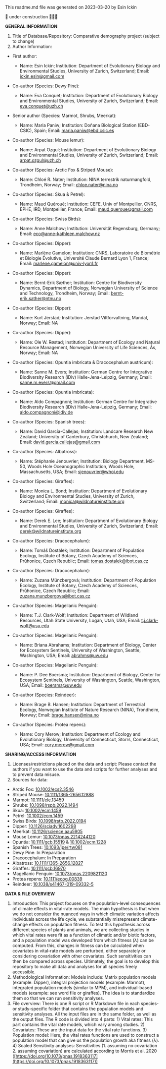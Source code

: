This readme.md file was generated on 2023-03-20 by Esin Ickin

🚧 under construction 🚧👷‍♀️

**GENERAL INFORMATION**
1. Title of Database/Repository: Comparative demography project (subject to change)
2. Author Information:
- First author:
   - Name: Esin Ickin; Institution: Department of Evolutionary Biology and Environmental Studies, University of Zurich, Switzerland; Email: ickin.esin@gmail.com
     
- Co-author (Species: Dewy Pine):
  - Name: Eva Conquet; Institution: Department of Evolutionary Biology and Environmental Studies, University of Zurich, Switzerland; Email: eva.conquet@uzh.ch
    
- Senior author (Species: Marmot, Shrubs, Meerkat):
   - Name: Maria Paniw; Institution: Doñana Biological Station (EBD-CSIC), Spain; Email: maria.paniw@ebd.csic.es
     
- Co-author (Species: Mouse lemur):
   - Name: Arpat Ozgul; Institution: Department of Evolutionary Biology and Environmental Studies, University of Zurich, Switzerland; Email: arpat.ozgul@uzh.ch
     
- Co-author (Species: Arctic Fox & Striped Mouse):
   - Name: Chloé R. Nater; Institution: NINA terrestrik naturmangfold, Trondheim, Norway; Email: chloe.nater@nina.no
     
- Co-author (Species: Skua & Petrel):
   - Name: Maud Quéroué; Institution: CEFE, Univ of Montpellier, CNRS, EPHE, IRD, Montpellier, France; Email: maud.queroue@gmail.com
     
- Co-author (Species: Swiss Birds):
   - Name: Anne Malchow; Institution: Universität Regensburg, Germany; Email: eco@anne-kathleen.malchow.nz
     
- Co-author (Species: Dipper):
   - Name: Marlène Gamelon; Institution: CNRS, Laboratoire de Biométrie et Biologie Évolutive, Université Claude Bernard Lyon 1, France; Email: marlene.gamelon@univ-lyon1.fr
     
- Co-author (Species: Dipper):
   - Name: Bernt-Erik Sæther; Institution: Centre for Biodiversity Dynamics, Department of Biology, Norwegian University of Science and Technology, Trondheim, Norway; Email: bernt-erik.sather@ntnu.no
     
- Co-author (Species: Dipper):
   - Name: Kurt Jerstad; Institution: Jerstad Viltforvaltning, Mandal, Norway; Email: NA
     
- Co-author (Species: Dipper):
   - Name: Ole W. Røstad; Institution: Department of Ecology and Natural Resource Management, Norwegian University of Life Sciences, Ås, Norway; Email: NA
     
- Co-author (Species: Opuntia imbricata & Dracocephalum austricum):
  - Name: Sanne M. Evers; Institution: German Centre for Integrative Biodiversity Research (iDiv) Halle-Jena-Leipzig, Germany; Email: sanne.m.evers@gmail.com
    
- Co-author (Species: Opuntia imbricata):
  - Name: Aldo Compagnoni; Institution: German Centre for Integrative Biodiversity Research (iDiv) Halle-Jena-Leipzig, Germany; Email: aldo.compagnoni@idiv.de
    
- Co-author (Species: Spanish trees):
  - Name: David García-Callejas; Institution: Landcare Research New Zealand; University of Canterbury, Christchurch, New Zealand; Email: david.garcia.callejas@gmail.com
    
- Co-author (Species: Albatross):
  - Name: Stéphanie Jenouvrier; Institution: Biology Department, MS-50, Woods Hole Oceanographic Institution, Woods Hole, Massachusetts, USA; Email: sjenouvrier@whoi.edu
    
- Co-author (Species: Giraffes):
  - Name: Monica L. Bond; Institution: Department of Evolutionary Biology and Environmental Studies, University of Zurich, Switzerland; Email: monica@wildnatureinstitute.org
    
- Co-author (Species: Giraffes):
  - Name: Derek E. Lee; Institution: Department of Evolutionary Biology and Environmental Studies, University of Zurich, Switzerland; Email: derek@wildnatureinstitute.org
    
- Co-author (Species: Dracocephalum):
  - Name: Tomáš Dostálek; Institution: Department of Population Ecology, Institute of Botany, Czech Academy of Sciences, Průhonice, Czech Republic; Email: tomas.dostalek@ibot.cas.cz
    
- Co-author (Species: Dracocephalum):
  - Name: Zuzana Münzbergová; Institution: Department of Population Ecology, Institute of Botany, Czech Academy of Sciences, Průhonice, Czech Republic; Email: zuzana.munzbergova@ibot.cas.cz
    
- Co-author (Species: Magellanic Penguin):
  - Name: T.J. Clark-Wolf; Institution: Department of Wildland Resources, Utah State University, Logan, Utah, USA; Email: t.j.clark-wolf@usu.edu
    
- Co-author (Species: Magellanic Penguin):
  - Name: Briana Abrahams; Institution: Department of Biology, Center for Ecosystem Sentinels, University of Washington, Seattle, Washington, USA; Email: abrahms@uw.edu
    
- Co-author (Species: Magellanic Penguin):
  - Name: P. Dee Boersma; Institution: Department of Biology, Center for Ecosystem Sentinels, University of Washington, Seattle, Washington, USA; Email: boersma@uw.edu
    
- Co-author (Species: Reindeer):
  - Name: Brage B. Hansen; Institution: Department of Terrestrial Ecology, Norwegian Institute of Nature Research (NINA), Trondheim, Norway; Email: brage.hansen@nina.no
    
- Co-author (Species: Protea repens):
  - Name: Cory Merow; Institution: Department of Ecology and Evolutionary Biology, University of Connecticut, Storrs, Connecticut, USA; Email: cory.merow@gmail.com


**SHARING/ACCESS INFORMATION**
1. Licenses/restrictions placed on the data and script: Please contact the authors if you want to use the data and scripts for further analyses and to prevent data misuse.
2. Sources for data:
- Arctic Fox: [10.1002/ecs2.3546](https://esajournals.onlinelibrary.wiley.com/doi/full/10.1002/ecs2.3546)
- Striped Mouse: [10.1111/1365-2656.12888](https://besjournals.onlinelibrary.wiley.com/doi/full/10.1111/1365-2656.12888)
- Marmot: [10.1111/ele.13459](https://onlinelibrary.wiley.com/doi/full/10.1111/ele.13459)
- Shrubs: [10.1098/rspb.2022.1494](https://royalsocietypublishing.org/doi/10.1098/rspb.2022.1494)
- Skua: [10.1002/ecm.1459](https://esajournals.onlinelibrary.wiley.com/doi/full/10.1002/ecm.1459)
- Petrel: [10.1002/ecm.1459](https://esajournals.onlinelibrary.wiley.com/doi/full/10.1002/ecm.1459)
- Swiss Birds: [10.1098/rstb.2022.0194 ](https://royalsocietypublishing.org/doi/10.1098/rstb.2022.0194)
- Dipper: [10.1126/sciadv.1602298](https://www.science.org/doi/10.1126/sciadv.1602298)
- Meerkat: [10.1126/science.aau5905](https://www.science.org/doi/10.1126/science.aau5905)
- Mouse Lemur: [10.1073/pnas.2214244120](https://www.pnas.org/doi/10.1073/pnas.2214244120)
- Opuntia: [10.1111/gcb.15519](https://onlinelibrary.wiley.com/doi/full/10.1111/gcb.15519) & [10.1002/ecm.1228](https://esajournals.onlinelibrary.wiley.com/doi/full/10.1002/ecm.1228)
- Spanish Trees: [10.1093/jpe/rtw081](https://academic.oup.com/jpe/article/10/5/731/3062498)
- Dewy Pine: In Preparation
- Dracocephalum: In Preparation
- Albatross: [10.1111/1365-2656.12827](https://doi.org/10.1111/1365-2656.12827)
- Giraffes: [10.1111/gcb.16970](https://doi.org/10.1111/gcb.16970)
- Magellanic Penguin: [10.1073/pnas.2209821120](https://doi.org/10.1073/pnas.2209821120)
- Protea repens: [10.1111/ecog.00839](https://doi.org/10.1111/ecog.00839)
- Reindeer: [10.1038/s41467-019-09332-5](https://doi.org/10.1038/s41467-019-09332-5)

**DATA & FILE OVERVIEW**
1. Introduction: This project focuses on the population-level consequences of climate effects in vital-rate models. The main hypothesis is that when we do not consider the nuanced ways in which climatic variation affects individuals across the life cycle, we substantially misrepresent climate-change effects on population fitness. To test this hypothesis across different species of plants and animals, we are collecting studies in which vital rates were fit as a function of climatic and/or biotic factors, and a population model was developed from which fitness (λ) can be computed. From this, changes in fitness can be calculated when covariates in vital-rate models are perturbed, either separately or considering covariation with other covariates. Such sensitivities can then be compared across species. Ultimately, the goal is to develop this repository to make all data and analyses for all species freely accessible.  
2. Methodological Information: Models include: Matrix population models (example: Dipper), integral projection models (example: Marmot), integrated population models (similar to MPM), and individual-based models (example: see word file or giraffes). The idea is to standardize them so that we can run sensitivity analyses.
3. File overview: There is one R script or R Markdown file in each species- or study-specific folder that contains the population models and sensitivity analyses. All the input files are in the same folder, as well as the output files. The R code is divided into 4 parts: 1) Vital rates: This part contains the vital rate models, which vary among studies. 2) Covariates: These are the input data for the vital rate functions. 3) Population model: Here, the vital rates functions are used to construct a population model that can give us the population growth aka fitness (λ). 4) Scaled Sensitivity analyses: Sensitivities (1. assuming no covariation 2. assuming covariation) are calculated according to Morris et al. 2020 ([https://doi.org/10.1073/pnas.1918363117](https://doi.org/10.1073/pnas.1918363117)) 
   
